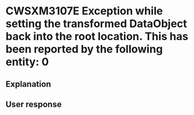 # CWSXM3107E Exception while setting the transformed DataObject back into the root location. This has been reported by the following entity: 0

## Explanation

## User response
